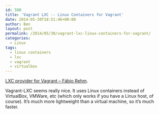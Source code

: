 ```yaml
---
id: 508
title: 'Vagrant LXC -- Linux Containers for Vagrant'
date: 2014-05-30T18:51:46+00:00
author: Ben
layout: post
permalink: /2014/05/30/vagrant-lxc-linux-containers-for-vagrant/
categories:
  - Linux
tags:
  - linux containers
  - lxc
  - vagrant
  - virtualbox
---
```

[LXC provider for Vagrant – Fábio Rehm](http://fabiorehm.com/blog/2013/04/28/lxc-provider-for-vagrant/).

Vagrant-LXC seems really nice. It uses Linux containers instead of VirtualBox, VMWare, etc (which only works if you have a Linux host, of course). It&#8217;s much more lightweight than a virtual machine, so it&#8217;s much faster.

